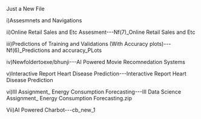Just a New File

i)Assesmnets and Navigations

ii)Online Retail Sales and Etc Assesment---Nf(7)_Online Retail Sales and Etc

iii)Predictions of Training and Validations (With Accuracy plots)---Nf(6)_Predictions and accuracy_PLots

iv)Newfoldertoexe/bhunji---AI Powered Movie Recomnedation Systems

v)Interactive Report Heart Disease Prediction---Interactive Report Heart Disease Prediction

vi)III Assignment_ Energy Consumption Forecasting---III Data Science Assignment_ Energy Consumption Forecasting.zip

Vii)AI Powered Charbot---cb_new_1


 

 


